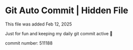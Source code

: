 # Git Auto Commit | Hidden File

This file was added Feb 12, 2025

Just for fun and keeping my daily git commit active 🤪

commit number: 511188
